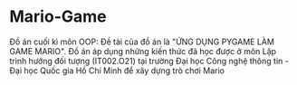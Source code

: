 # Mario-Game
Đồ án cuối kì môn OOP: Đề tài của đồ án là "ỨNG DỤNG PYGAME LÀM GAME MARIO". Đồ án áp dụng những kiến thức
đã học được ở môn Lập trình hướng đối tượng (IT002.O21) tại trường Đại học Công nghệ thông tin - Đại học Quốc gia Hồ Chí Minh
để xây dựng trò chơi Mario 
